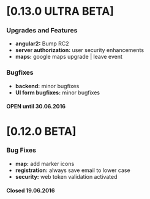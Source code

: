 <a name="0.13.0"></a>
# [0.13.0 ULTRA BETA]

### Upgrades and Features

* **angular2:** Bump RC2
* **server authorization:** user security enhancements
* **maps:** google maps upgrade | leave event
### Bugfixes

* **backend:** minor bugfixes
* **UI form bugfixes:** minor bugfixes

#### OPEN until 30.06.2016

<a name="0.12.0"></a>
# [0.12.0 BETA]

### Bug Fixes

* **map:** add marker icons
* **registration:** always save email to lower case
* **security:** web token validation activated

#### Closed 19.06.2016
